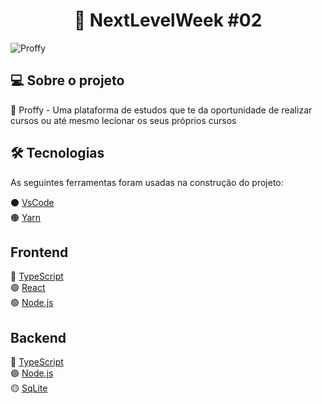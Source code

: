 <h1 align="center"><strong>
	  🚀 NextLevelWeek #02 
</strong></h1>

![Proffy](https://user-images.githubusercontent.com/49990149/89308445-a2783e00-d648-11ea-84e1-a0f9b5f1b47e.jpeg)

## 💻 Sobre o projeto

💜 Proffy - Uma plataforma de estudos que te da oportunidade de realizar cursos ou até mesmo lecionar os seus próprios cursos

## 🛠 Tecnologias

As seguintes ferramentas foram usadas na construção do projeto:

⚫ [VsCode][vscode]<br/>
🟠 [Yarn][yarn]<br/>

## Frontend
🔵 [TypeScript][typescript]<br/>
🟣 [React][reactjs]<br/>
🟢 [Node.js][nodejs]<br/>

## Backend
🔵 [TypeScript][typescript]<br/>
🟢 [Node.js][nodejs]<br/>
🟡 [SqLite][sqlite]<br/>

[nodejs]: https://nodejs.org/
[typescript]: https://www.typescriptlang.org/
[reactjs]: https://pt-br.reactjs.org
[sqlite]: https://www.sqlite.org/index.html
[vscode]: https://code.visualstudio.com
[yarn]: https://yarnpkg.com